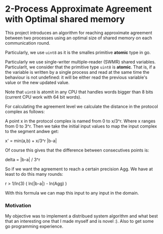 # 2-Process Approximate Agreement with Optimal shared memory

This project introduces an algorithm for reaching approximate agreement between two processes using an optimal size of shared memory on each communication round.

Particularly, we use `uint8` as it is the smalles primitive **atomic** type in go.

Particularly we use single-writer multiple-reader (SWMR) shared variables. Particularlt, we consider that the primitive type `uint8` is **atomic**. That is, if a the variable is written by a single process and read at the same time the behaviour is not undefined: it will be either read the previous variable's value or the new updated value.

Note that `uint8` is atomit in any CPU that handles words bigger than 8 bits (current CPU work with 64 bit words).


For calculating the agreement level we calculate the distance in the protocol complex as follows: 

A point x in the protocol complex is named from 0 to x/3^r. Where x ranges from 0 to 3^r. 
Then we take the initial input values to map the input complex to the segment andwe get:

x' = min(a,b) + x/3^r |b-a|

Of course this gives that the difference between consecutives points is:

delta = |b-a| / 3^r 

So if we want the agreement to reach a certain precision Agg. We have at least to do this many rounds:

r > 1/ln(3) ( ln(|b-a|) - ln(Agg) )

With this formula we can map this input to any input in the domain.

### Motivation

My objective was to implement a distribued system algorithm and what best that an interesting one that 
I made myself and is novel :). Also to get some go programming experience. 